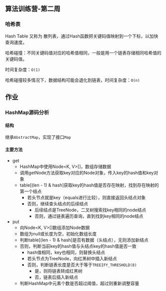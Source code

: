 ## 算法训练营-第二周

### 哈希表

Hash Table 又称为 散列表，通过Hash函数把关键码值映射到一个下标，以加快查询速度。

哈希碰撞：不同关键码值对应的哈希值相同，一般是用一个链表存储相同哈希值的关键码值。

时间复杂度：`O(1)`

哈希碰撞较多情况下，数据结构可能会退化到链表，时间复杂度：`O(n)`



## 作业

### HashMap源码分析

#### 结构

继承`AbstractMap`，实现了接口`Map`

#### 主要方法

- get
  - HashMap中使用Node<K, V>[]，数组存储数据
  - 调用getNode方法获取key对应的Node对象，传入key的hash值和key对象
  - table[(len - 1) & hash]获取key的hash值是否存在映射，找到存在映射的第一个结点 
    - 若头节点就是key（equals进行比较），则直接返回头结点对象
    - 否则，继续查头结点的后续结点
      - 后续结点是TreeNode，二叉树搜索找key相同的node结点
      - 否则，通过链表遍历查询，直到找到key相同的node结点
- put
  - 向Node<K, V>[]数组添加Node数据
  - 数组为null或长度为空，初始化数组长度
  - 判断table[(len - 1) & hash]是否有数据（头结点），无则添加新结点
  - 否则，判断当前key的hash值与头结点key的hash值是否一致
    - hash值相同，key也相同，则替换头结点
    - 若头节点为TreeNode，向红黑树中插入新结点
    - 否则，判断链表长度是否大于等于`TREEIFY_THRESHOLD(8)`
      - 是，则将链表转成红黑树
      - 否，链表后插入新结点 
  - 判断HashMap中元素个数是否超过阈值，超过则重新调整容量
